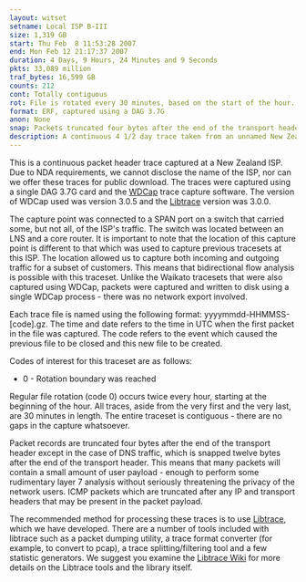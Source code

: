 ```yaml
---
layout: witset
setname: Local ISP B-III
size: 1,319 GB
start: Thu Feb  8 11:53:28 2007
end: Mon Feb 12 21:17:37 2007
duration: 4 Days, 9 Hours, 24 Minutes and 9 Seconds
pkts: 33,089 million
traf_bytes: 16,599 GB
counts: 212
cont: Totally contiguous
rot: File is rotated every 30 minutes, based on the start of the hour.
format: ERF, captured using a DAG 3.7G
anon: None
snap: Packets truncated four bytes after the end of the transport header, except for DNS.
description: A continuous 4 1/2 day trace taken from an unnamed New Zealand ISP during February 2007.
---
```


This is a continuous packet header trace captured at a New Zealand ISP.
Due to NDA requirements, we cannot disclose the name of the ISP, nor can we
offer these traces for public download.
The traces were captured using a single DAG 3.7G card and the 
<a href="../../../../projects/wdcap.html">WDCap</a> trace
capture software. The version of WDCap used was version 3.0.5 and the
<a href="https://github.com/LibtraceTeam/libtrace">Libtrace</a>
version was 3.0.0.

The capture point was connected to a SPAN port on a switch that carried some,
but not all, of the ISP's traffic. The switch was located between an LNS and
a core router. It is important to note that 
the location of this capture point is different to that which was used to
capture previous tracesets at this ISP. The location allowed us to capture
both incoming and outgoing traffic for a subset of customers. This means that
bidirectional flow analysis is possible with this traceset. Unlike the Waikato
tracesets that were also captured using WDCap, packets were captured and
written to disk using a single WDCap process - there was no network export
involved.

Each trace file is named using the following format: yyyymmdd-HHMMSS-[code].gz.
The time and date refers to the time in UTC when the first packet in the file
was captured. The code refers to the event which caused the previous file to be
closed and this new file to be created.

Codes of interest for this traceset are as follows:
<ul>
<li>0 - Rotation boundary was reached</li>
</ul>

Regular file rotation (code 0) occurs twice every hour, starting at the
beginning of the hour. All traces, aside from the very first and the
very last, are 30 minutes in length. The entire traceset is contiguous - there
are no gaps in the capture whatsoever.

Packet records are truncated four bytes after the end of the transport header
except in the case of DNS traffic, which is snapped twelve bytes after the
end of the transport header. This means that many packets will contain a
small amount of user payload - enough to perform some rudimentary layer 7
analysis without seriously threatening the privacy of the network users.
ICMP packets which are truncated after any IP and transport
headers that may be present in the packet payload.

The recommended method for processing these traces is to use
<a href="https://github.com/LibtraceTeam/libtrace">Libtrace</a>,
which we have developed. There are a number of tools included with libtrace
such as a packet dumping utility, a trace format converter (for example, to
convert to pcap), a trace splitting/filtering tool and a few statistic
generators. We suggest you examine the
<a href="https://github.com/LibtraceTeam/libtrace/wiki">Libtrace Wiki</a> for more details
on the Libtrace tools and the library itself.

